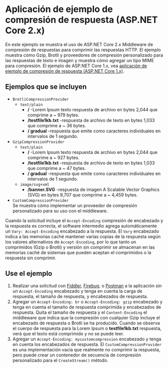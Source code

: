 # <a name="response-compression-sample-application-aspnet-core-2x"></a>Aplicación de ejemplo de compresión de respuesta (ASP.NET Core 2.x)

En este ejemplo se muestra el uso de ASP.NET Core 2.x Middleware de compresión de respuestas para comprimir las respuestas HTTP. El ejemplo muestra cómo Gzip, Brotli y proveedores de compresión personalizado para las respuestas de texto e imagen y muestra cómo agregar un tipo MIME para compresión. El ejemplo de ASP.NET Core 1.x, vea [aplicación de ejemplo de compresión de respuesta (ASP.NET Core 1.x)](https://github.com/aspnet/AspNetCore.Docs/tree/master/aspnetcore/performance/response-compression/samples/1.x).

## <a name="examples-in-this-sample"></a>Ejemplos que se incluyen

* `BrotliCompressionProvider`
  * `text/plain`
    * **/** -Lorem Ipsum texto respuesta de archivo en bytes 2,044 que comprime a ~ 979 bytes.
    * **/testfile1kb.txt** -respuesta de archivo de texto en bytes 1,033 que comprime a ~ 36 bytes.
    * **/ gradual** -respuesta que emite como caracteres individuales en intervalos de 1 segundo.
* `GzipCompressionProvider`
  * `text/plain`
    * **/** -Lorem Ipsum texto respuesta de archivo en bytes 2,044 que comprime a ~ 927 bytes.
    * **/testfile1kb.txt** -respuesta de archivo de texto en bytes 1,033 que comprime a ~ 47 bytes.
    * **/ gradual** -respuesta que emite como caracteres individuales en intervalos de 1 segundo.
  * `image/svg+xml`
    * **/banner.SVG** -respuesta de imagen A Scalable Vector Graphics (SVG) en bytes 9,707 que comprime a ~ 4,459 bytes.
* `CustomCompressionProvider`<br>Se muestra cómo implementar un proveedor de compresión personalizado para su uso con el middleware.

Cuando la solicitud incluye el `Accept-Encoding` compresión de encabezado y la respuesta es correcta, el software intermedio agrega automáticamente un `Vary: Accept-Encoding` encabezado a la respuesta. El `Vary` encabezado indica a las memorias caché mantener varias copias de la respuesta según los valores alternativos de `Accept-Encoding`, por lo que tanto un comprimidos (Gzip o Brotli) y versión sin comprimir se almacenan en las memorias caché de sistemas que pueden aceptan el comprimidos o la respuesta sin comprimir.

## <a name="use-the-sample"></a>Use el ejemplo

1. Realizar una solicitud con [Fiddler](http://www.telerik.com/fiddler), [Firebug](http://getfirebug.com/), o [Postman](https://www.getpostman.com/) a la aplicación sin un `Accept-Encoding` encabezado y tenga en cuenta la carga de respuesta, el tamaño de respuesta, y encabezados de respuesta.
1. Agregar un `Accept-Encoding: br` o `Accept-Encoding: gzip` encabezado y tenga en cuenta el tamaño de respuesta comprimida y encabezados de respuesta. Quita el tamaño de respuesta y el `Content-Encoding` el middleware que indica que la compresión con cualquier Gzip incluye el encabezado de respuesta o Brotli se ha producido. Cuando se observa el cuerpo de respuesta para la Lorem Ipsum o **testfile1kb.txt** respuesta, verá que el texto está comprimido y no se puede leer.
1. Agregar un `Accept-Encoding: mycustomcompression` encabezado y tenga en cuenta los encabezados de respuesta. El `CustomCompressionProvider` es una implementación vacía que realmente no comprimir la respuesta, pero puede crear un contenedor de secuencia de compresión personalizado para el `CreateStream()` método.
